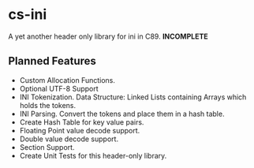 # cs-ini
A yet another header only library for ini in C89. **INCOMPLETE**

## Planned Features
* Custom Allocation Functions.
* Optional UTF-8 Support
* INI Tokenization. Data Structure: Linked Lists containing Arrays which holds the tokens.
* INI Parsing. Convert the tokens and place them in a hash table.
* Create Hash Table for key value pairs.
* Floating Point value decode support.
* Double value decode support.
* Section Support.
* Create Unit Tests for this header-only library.
